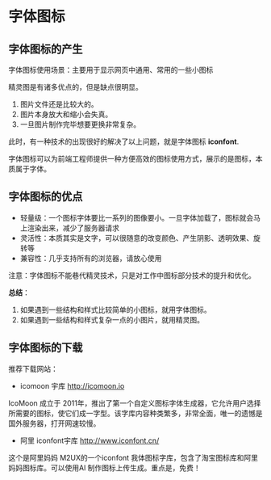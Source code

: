 # 字体图标

## 字体图标的产生

字体图标使用场景：主要用于显示网页中通用、常用的一些小图标

精灵图是有诸多优点的，但是缺点很明显。

1. 图片文件还是比较大的。
2. 图片本身放大和缩小会失真。
3. 一旦图片制作完毕想要更换非常复杂。

此时，有一种技术的出现很好的解决了以上问题，就是字体图标 **iconfont**.

字体图标可以为前端工程师提供一种方便高效的图标使用方式，展示的是图标，本质属于字体。

## 字体图标的优点

* 轻量级：一个图标字体要比一系列的图像要小。一旦字体加载了，图标就会马上渲染出来，减少了服务器请求
* 灵活性：本质其实是文字，可以很随意的改变颜色、产生阴影、透明效果、旋转等
* 兼容性：几乎支持所有的浏览器，请放心使用

注意：字体图标不能巷代精灵技术，只是对工作中图标部分技术的提升和优化。

**总结**：

1. 如果遇到一些结构和样式比较简单的小图标，就用字体图标。
2. 如果遇到一些结构和样式复杂一点的小图片，就用精灵图。

## 字体图标的下载

推荐下载网站：

* icomoon 宇库 http://icomoon.io

IcoMoon 成立于 2011年，推出了第一个自定义图标字体生成器，它允许用户选择所需要的图标，使它们成一字型。该字库内容种类繁多，非常全面，唯一的遗憾是国外服务器，打开网速较慢。

* 阿里 iconfont宇库 http://www.iconfont.cn/ 

这个是阿里妈妈 M2UX的一个iconfont 我体图标字库，包含了淘宝图标库和阿里妈妈图标库。可以使用Al
制作图标上传生成。重点是，免费！

